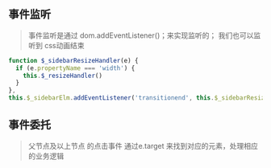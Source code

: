 ## 事件监听
> 事件监听是通过  dom.addEventListener()；来实现监听的；
>  我们也可以监听到 css动画结束

```js
function $_sidebarResizeHandler(e) {
  if (e.propertyName === 'width') {
    this.$_resizeHandler()
  }
},
this.$_sidebarElm.addEventListener('transitionend', this.$_sidebarResizeHandler)


```

## 事件委托
>  父节点及以上节点 的点击事件 通过e.target 来找到对应的元素，处理相应的业务逻辑
